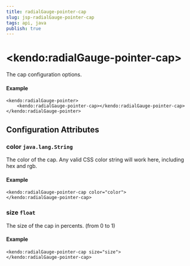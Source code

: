 ```yaml
---
title: radialGauge-pointer-cap
slug: jsp-radialGauge-pointer-cap
tags: api, java
publish: true
---
```


# \<kendo:radialGauge-pointer-cap\>

The cap configuration options.

#### Example
    <kendo:radialGauge-pointer>
        <kendo:radialGauge-pointer-cap></kendo:radialGauge-pointer-cap>
    </kendo:radialGauge-pointer>

## Configuration Attributes

### color `java.lang.String`

The color of the cap.
Any valid CSS color string will work here, including hex and rgb.

#### Example
    <kendo:radialGauge-pointer-cap color="color">
    </kendo:radialGauge-pointer-cap>

### size `float`

The size of the cap in percents. (from 0 to 1)

#### Example
    <kendo:radialGauge-pointer-cap size="size">
    </kendo:radialGauge-pointer-cap>

